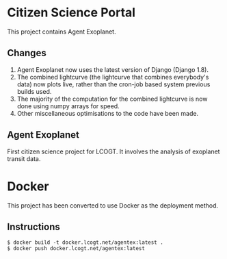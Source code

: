Citizen Science Portal
======================

This project contains Agent Exoplanet.

Changes
-------

1. Agent Exoplanet now uses the latest version of Django (Django 1.8).
2. The combined lightcurve (the lightcurve that combines everybody's data) now plots live, rather than the cron-job based system previous builds used.
3. The majority of the computation for the combined lightcurve is now done using numpy arrays for speed.
4. Other miscellaneous optimisations to the code have been made.

Agent Exoplanet
---------------

First citizen science project for LCOGT. It involves the analysis of exoplanet transit data.

Docker
======

This project has been converted to use Docker as the deployment method.

Instructions
------------

    $ docker build -t docker.lcogt.net/agentex:latest .
    $ docker push docker.lcogt.net/agentex:latest
